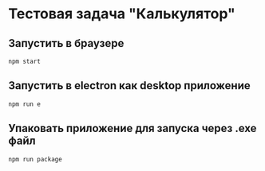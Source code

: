 # Тестовая задача "Калькулятор"

## Запустить в браузере

`npm start`

## Запустить в electron как desktop приложение

`npm run e`

## Упаковать приложение для запуска через .exe файл

`npm run package`
